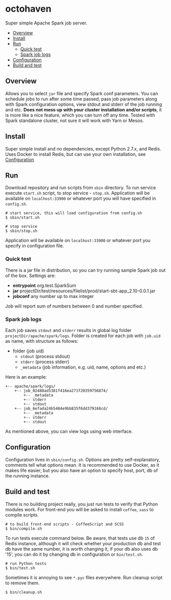 # octohaven
Super simple Apache Spark job server.

- [Overview](#overview)
- [Install](#install)
- [Run](#run)
    - [Quick test](#quick-test)
    - [Spark job logs](#spark-job-logs)
- [Configuration](#configuration)
- [Build and test](#build-and-test)

## Overview
Allows you to select `jar` file and specify Spark conf parameters. You can schedule jobs to run
after some time passed, pass job parameters along with Spark configuration options, view stdout and stderr of the job running and etc. **Does not mess up with your cluster installation and/or scripts**, it is more like a nice feature, which you can turn off any time. Tested with Spark standalone cluster, not sure it will work with Yarn or Mesos.

## Install
Super simple install and no dependencies, except Python 2.7.x, and Redis.
Uses Docker to install Redis, but can use your own installation, see [Configuration](#configuration)

## Run
Download repository and run scripts from `sbin` directory.
To run service execute `start.sh` script, to stop service - `stop.sh`. Application will be
available on `localhost:33900` or whatever port you will have specified in `config.sh`.

```shell
# start service, this will load configuration from config.sh
$ sbin/start.sh
```

```shell
# stop service
$ sbin/stop.sh
```

Application will be available on `localhost:33900` or whatever port you specify in configuration
file.

### Quick test
There is a jar file in distribution, so you can try running sample Spark job out of the box.
Settings are:
- **entrypoint** org.test.SparkSum
- **jar** projectDir/test/resources/filelist/prod/start-sbt-app_2.10-0.0.1.jar
- **jobconf** any number up to max integer

Job will report sum of numbers between 0 and number specified.

### Spark job logs
Each job saves `stdout` and `stderr` results in global log folder `projectDir/apache/spark/logs`.
Folder is created for each job with `job.uid` as name, with structure as follows:
- folder (job uid)
    - `stdout` (process stdout)
    - `stderr` (process stderr)
    - `_metadata` (job information, e.g. uid, name, options and etc.)

Here is an example:
```shell
+-- apache/spark/logs/
    +-- job_02488ad5381f416ea271f20359756874/
        +-- _metadata
        +-- stderr
        +-- stdout
    +-- job_6efada24b5484e9bb835f6dd379168cd/
        +-- _metadata
        +-- stderr
        +-- stdout
```
As mentioned above, you can view logs using web interface.

## Configuration
Configuration lives in `sbin/config.sh`. Options are pretty self-explanatory, comments tell what
options mean. It is recommended to use Docker, as it makes life easier, but you also have an
option to specify host, port, db of the running instance.

## Build and test
There is no building project really, you just run tests to verify that Python modules work. For
front-end you will be asked to install `coffee`, `sass` to compile scripts.
```shell
# to build front-end scripts - CoffeeScript and SCSS
$ bin/compile.sh
```

To run tests execute command below. Be aware, that tests use db `15` of Redis instance, although it
will check whether your production db and test db have the same number, it is worth changing it, if
your db also uses db '15', you can do it by changing db in configuration or `bin/test.sh`.
```shell
# run Python tests
$ bin/test.sh
```

Sometimes it is annoying to see `*.pyc` files everywhere. Run cleanup script to remove them.
```shell
$ bin/cleanup.sh
```
